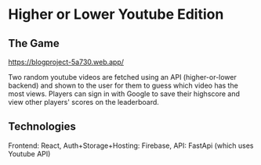 # Higher or Lower Youtube Edition

## The Game

https://blogproject-5a730.web.app/

Two random youtube videos are fetched using an API (higher-or-lower backend) and shown to the user for them to guess which video has the most views. Players can sign in with Google to save their highscore and view other players' scores on the leaderboard.

## Technologies

Frontend: React, Auth+Storage+Hosting: Firebase, API: FastApi (which uses Youtube API)
